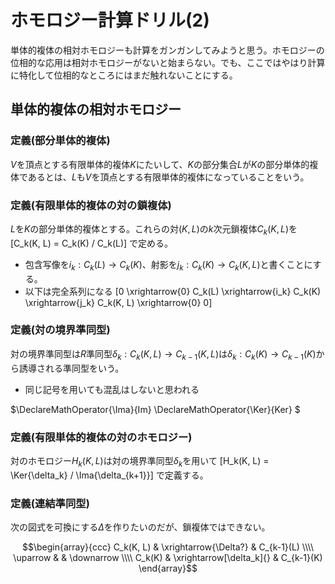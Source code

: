 # ホモロジー計算ドリル(2)

単体的複体の相対ホモロジーも計算をガンガンしてみようと思う。ホモロジーの位相的な応用は相対ホモロジーがないと始まらない。でも、ここではやはり計算に特化して位相的なところにはまだ触れないことにする。

## 単体的複体の相対ホモロジー

### 定義(部分単体的複体)

$V$を頂点とする有限単体的複体$K$にたいして、$K$の部分集合$L$が$K$の部分単体的複体であるとは、$L$も$V$を頂点とする有限単体的複体になっていることをいう。

### 定義(有限単体的複体の対の鎖複体)

$L$を$K$の部分単体的複体とする。これらの対$(K, L)$の$k$次元鎖複体$C_k(K, L)$を
[C_k(K, L) = C_k(K) / C_k(L)]
で定める。

* 包含写像を$i_k : C_k(L) \to C_k(K)$、射影を$j_k : C_k(K) \to C_k(K, L)$と書くことにする。
* 以下は完全系列になる
[0 \xrightarrow{0} C_k(L) \xrightarrow{i_k} C_k(K) \xrightarrow{j_k} C_k(K, L) \xrightarrow{0} 0]

### 定義(対の境界準同型)

対の境界準同型は$R$準同型$\delta_k : C_k(K, L) \to C_{k-1}(K, L)$は$\delta_k : C_k(K) \to C_{k-1}(K)$から誘導される準同型をいう。

* 同じ記号を用いても混乱はしないと思われる

$\DeclareMathOperator{\Ima}{Im}
\DeclareMathOperator{\Ker}{Ker}
$

### 定義(有限単体的複体の対のホモロジー)

対のホモロジー$H_k(K, L)$は対の境界準同型$\delta_k$を用いて
[H_k(K, L) = \Ker{\delta_k} / \Ima{\delta_{k+1}}]
で定義する。

### 定義(連結準同型)

次の図式を可換にする$\Delta$を作りたいのだが、鎖複体ではできない。

$$\begin{array}{ccc}
C_k(K, L) & \xrightarrow{\Delta?} & C_{k-1}(L) \\\\
\uparrow  & & \downarrow \\\\
C_k(K) & \xrightarrow[\delta_k]{} & C_{k-1}(K)
\end{array}$$



